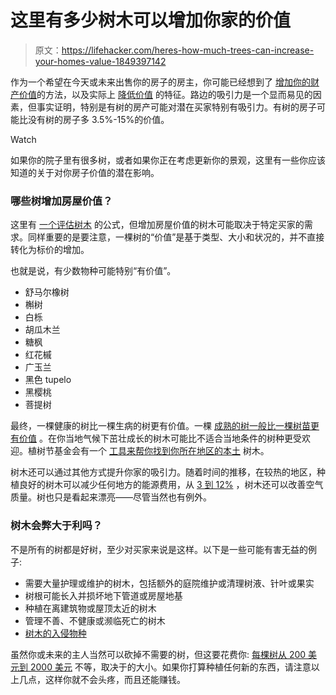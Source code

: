 # 这里有多少树木可以增加你家的价值

> 原文：<https://lifehacker.com/heres-how-much-trees-can-increase-your-homes-value-1849397142>

作为一个希望在今天或未来出售你的房子的房主，你可能已经想到了 [增加你的财产价值](https://lifehacker.com/here-are-the-renovations-that-increase-your-homes-value-1846630618)的方法，以及实际上 [降低价值](https://lifehacker.com/these-things-are-bringing-down-the-value-of-your-home-1848788226) 的特征。路边的吸引力是一个显而易见的因素，但事实证明，特别是有树的房产可能对潜在买家特别有吸引力。有树的房子可能比没有树的房子多 3.5%-15%的价值。

Watch

如果你的院子里有很多树，或者如果你正在考虑更新你的景观，这里有一些你应该知道的关于对你房子价值的潜在影响。

### 哪些树增加房屋价值？

这里有 [一个评估树木](http://elibrary.dcnr.pa.gov/GetDocument?docId=1738655&DocName=sf-EAB-LandscapeTreeAppr55-58.pdf) 的公式，但增加房屋价值的树木可能取决于特定买家的需求。同样重要的是要注意，一棵树的“价值”是基于类型、大小和状况的，并不直接转化为标价的增加。

也就是说，有少数物种可能特别“有价值”。

*   舒马尔橡树
*   槲树
*   白栎
*   胡瓜木兰
*   糖枫
*   红花槭
*   广玉兰
*   黑色 tupelo
*   黑樱桃
*   菩提树

最终，一棵健康的树比一棵生病的树更有价值。一棵 [成熟的树一般比一棵树苗更有价值](https://www.hgtv.com/lifestyle/real-estate/increase-your-homes-value-with-mature-trees) 。在你当地气候下茁壮成长的树木可能比不适合当地条件的树种更受欢迎。植树节基金会有一个 [工具来帮你找到你所在地区的本土](https://www.arborday.org/shopping/trees/treewizard/intro.cfm) 树木。

树木还可以通过其他方式提升你家的吸引力。随着时间的推移，在较热的地区，种植良好的树木可以减少任何地方的能源费用，从 [3 到 12%](https://money.com/boost-value-of-home-with-trees/) ，树木还可以改善空气质量。树也只是看起来漂亮——尽管当然也有例外。

### 树木会弊大于利吗？

不是所有的树都是好树，至少对买家来说是这样。以下是一些可能有害无益的例子:

*   需要大量护理或维护的树木，包括额外的庭院维护或清理树液、针叶或果实
*   树根可能长入并损坏地下管道或房屋地基
*   种植在离建筑物或屋顶太近的树木
*   管理不善、不健康或濒临死亡的树木
*   [树木的入侵物种](https://www.angi.com/articles/5-invasive-trees-and-how-destroy-them.htm)

虽然你或未来的主人当然可以砍掉不需要的树，但这要花费你: [每棵树从 200 美元到 2000 美元](https://www.homeadvisor.com/cost/lawn-and-garden/tree-removal/) 不等，取决于的大小。如果你打算种植任何新的东西，请注意以上几点，这样你就不会头疼，而且还能赚钱。